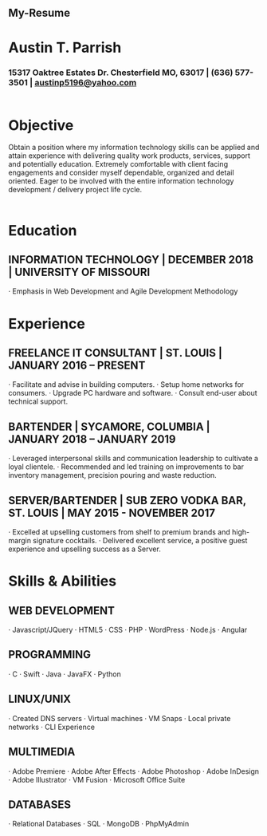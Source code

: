 ## My-Resume

# Austin T. Parrish<br>
### 15317 Oaktree Estates Dr. Chesterfield MO, 63017 | (636) 577-3501 | austinp5196@yahoo.com<br><br>
# Objective<br>
Obtain a position where my information technology skills can be applied and attain experience with delivering quality work products, services, support and potentially education. Extremely comfortable with client facing engagements and consider myself dependable, organized and detail oriented. Eager to be involved with the entire information technology development / delivery project life cycle.<br><br>

# Education<br>
## INFORMATION TECHNOLOGY | DECEMBER 2018 | UNIVERSITY OF MISSOURI
·	Emphasis in Web Development and Agile Development Methodology
# Experience
## FREELANCE IT CONSULTANT | ST. LOUIS | JANUARY 2016 – PRESENT
·	Facilitate and advise in building computers.
·	Setup home networks for consumers.
·	Upgrade PC hardware and software.
·	Consult end-user about technical support.
## BARTENDER | SYCAMORE, COLUMBIA | JANUARY 2018 – JANUARY 2019
·	Leveraged interpersonal skills and communication leadership to cultivate a loyal clientele.
·	Recommended and led training on improvements to bar inventory management, precision pouring and waste reduction.
## SERVER/BARTENDER | SUB ZERO VODKA BAR, ST. LOUIS | MAY 2015 - NOVEMBER 2017
·	Excelled at upselling customers from shelf to premium brands and high-margin signature cocktails.
·	Delivered excellent service, a positive guest experience and upselling success as a Server.


# Skills & Abilities
 ## WEB DEVELOPMENT
·	Javascript/JQuery
·	HTML5
·	CSS
·	PHP
·	WordPress
·	Node.js
·	Angular
## PROGRAMMING
·	C
·	Swift
·	Java
·	JavaFX
·	Python
## LINUX/UNIX
·	Created DNS servers
·	Virtual machines
·	VM Snaps
·	Local private networks
·	CLI Experience
## MULTIMEDIA
·	Adobe Premiere
·	Adobe After Effects
·	Adobe Photoshop
·	Adobe InDesign
·	Adobe Illustrator
·	VM Fusion
·	Microsoft Office Suite
## DATABASES
·	Relational Databases
·	SQL
·	MongoDB
·	PhpMyAdmin
